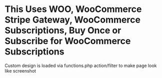 # This Uses WOO, WooCommerce Stripe Gateway, WooCommerce Subscriptions, Buy Once or Subscribe for WooCommerce Subscriptions

Custom design is loaded via functions.php action/filter to make page look like screenshot

